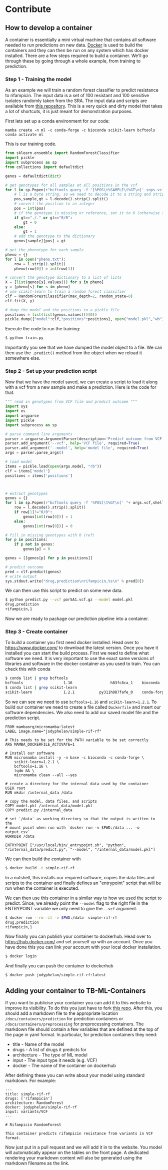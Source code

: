 # Contribute

## How to develop a container

A container is essentially a mini virtual machine that contains all software needed to run predictions on new data.
[Docker](https://www.docker.com/) is used to build the containers and they can then be run on any system which has docker installed. There are a few steps required to build a container. We'll go through these by going through a whole example, from training to prediction. 

### Step 1 - Training the model

As an example we will train a random forest classifier to predict resistance to rifampicin. The input data is a set of 100 resistant and 100 sensitive isolates randomly taken from the SRA. The input data and scripts are available from [this repository](https://github.com/jodyphelan/simple-rif-rf). This is a very quick and dirty model that takes a lot of shortcuts, it is just meant for demonstration purposes.

First lets set up a conda environment for our code:

```
mamba create -n ml -c conda-forge -c bioconda scikit-learn bcftools
conda activate ml
```

This is our training code.

``` python
from sklearn.ensemble import RandomForestClassifier
import pickle
import subprocess as sp
from collections import defaultdict

genos = defaultdict(dict)

# get genotypes for all samples at all positions in the vcf
for l in sp.Popen(r"bcftools query -f '[%POS\t%SAMPLE\t%GT\n]' snps.vcf.gz",shell=True,stdout=sp.PIPE).stdout:
    # l is a byte string, so we need to decode it to a string and strip the newline character at the end
    pos,sample,gt = l.decode().strip().split()
    # convert the position to an integer
    pos = int(pos)
    # if the genotype is missing or reference, set it to 0 (otherwise set it to 1)
    if gt=="./." or gt=="0/0":
        gt = 0
    else:
        gt = 1
    # add the genotype to the dictionary
    genos[sample][pos] = gt

# get the phenotype for each sample
pheno = {}
for l in open("pheno.txt"):
    row = l.strip().split()
    pheno[row[0]] = int(row[1])

# convert the genotype dictionary to a list of lists
X = [list(genos[s].values()) for s in pheno] 
y = [pheno[s] for s in pheno]
# use scikit-learn to train a random forest classifier
clf = RandomForestClassifier(max_depth=2, random_state=0)
clf.fit(X, y)

# dump the model and the positions to a pickle file
positions = list(list(genos.values())[0])
pickle.dump({"model":clf,"positions":positions}, open("model.pkl","wb"))
```

Execute the code to run the training:

``` bash
$ python train.py
```

Importantly you see that we have dumped the model object to a file. We can then use the `.predict()` method from the object when we reload it somewhere else.

### Step 2 - Set up your prediction script

Now that we have the model saved, we can create a script to load it along with a vcf from a new sample and make a prediction. Here is the code for that.

``` python
""" read in genotypes from VCF file and predict outcome """
import sys
import os
import argparse
import pickle
import subprocess as sp

# parse command line arguments
parser = argparse.ArgumentParser(description='Predict outcome from VCF file')
parser.add_argument('--vcf', help='VCF file', required=True)
parser.add_argument('--model', help='model file', required=True)
args = parser.parse_args()

# load model
items = pickle.load(open(args.model, "rb"))
clf = items['model']
positions = items['positions']



# extract genotypes
genos = {}
for l in sp.Popen(r"bcftools query -f '%POS[\t%GT\n]' "+ args.vcf,shell=True,stdout=sp.PIPE).stdout:
    row = l.decode().strip().split()
    if row[1]!="0/0":
        genos[int(row[0])] = 1
    else:
        genos[int(row[0])] = 0

# fill in missing genotypes with 0 (ref)
for p in positions:
    if p not in genos:
        genos[p] = 0

genos = [[genos[p] for p in positions]]

# predict outcome
pred = clf.predict(genos)
# write output
sys.stdout.write("drug,prediction\nrifampicin,%s\n" % pred[0])
```

We can then use this script to predict on some new data.

``` bash
$ python predict.py --vcf por5A1.vcf.gz --model model.pkl
drug,prediction
rifampicin,1
```

Now we are ready to package our prediction pipeline into a container.

### Step 3 - Create container

To build a container you first need docker installed. Head over to https://www.docker.com/ to download the latest version. Once you have it installed you can start the build process. First we need to define what software we need.
It is very important to use the exact same versions of libraries and software in the docker container as you used to train. You can check this with conda

``` bash
$ conda list | grep bcftools
bcftools                  1.16                 h83fc8ca_1    bioconda
$ conda list | grep scikit-learn
scikit-learn              1.2.1           py311h087fafe_0    conda-forge
```

So we can see we need to use `bcftools=1.16` and `scikit-learn=1.2.1`. To build our container we need to create a file called `Dockerfile` and insert our software dependencies. We also need to add our saved model file and the prediction script. 

``` 
FROM mambaorg/micromamba:latest
LABEL image.name="jodyphelan/simple-rif-rf"

# This needs to be set for the PATH variable to be set correctly
ARG MAMBA_DOCKERFILE_ACTIVATE=1

# Install our software
RUN micromamba install -y -n base -c bioconda -c conda-forge \
    scikit-learn=1.2.1 \
    bcftools=1.16 \
    tqdm && \
    micromamba clean --all --yes

# create a directory for the internal data used by the container
USER root
RUN mkdir /internal_data /data

# copy the model, data files, and scripts
COPY model.pkl /internal_data/model.pkl
COPY predict.py /internal_data

# set `/data` as working directory so that the output is written to the
# mount point when run with `docker run -v $PWD:/data ... -o output.csv`
WORKDIR /data

ENTRYPOINT ["/usr/local/bin/_entrypoint.sh", "python", "/internal_data/predict.py", "--model", "/internal_data/model.pkl"]
```

We can then build the container with 

``` bash
$ docker build -t simple-rif-rf . 
```

In a nutshell, this installs our required software, copies the data files and scripts to the container and finally defines an "entrypoint" script that will be run when the container is executed.

We can then use this container in a similar way to how we used the script to predict. Since, we already point the `--model` flag to the right file in the ENTRYPOINT variable we only need to give the `--vcf` argument.

``` bash
$ docker run --rm -it -v $PWD:/data  simple-rif-rf  
drug,prediction
rifampicin,1
```

Now finally you can publish your container to dockerhub. Head over to https://hub.docker.com/ and set yourself up with an account. Once you have done this you can link your account with your local docker installation.

``` bash
$ docker login
```

And finally you can push the container to dockerhub

``` bash
$ docker push jodyphelan/simple-rif-rf:latest
```

## Adding your container to TB-ML-Containers

If you want to publicise your container you can add it to this website to improve its visibility. To do this you just have to fork [this repo](https://github.com/TB-ML/tb-ml-containers). After this, you should add a markdown file to the appropriate location `/docs/containers/prediction` for prediction containers or `/docs/containers/preprocessing` for preprocessing containers. The markdown file should contain a few variables that are defined at the top of the page in yaml format. In particular, for prediction containers they need:

* title - Name of the model
* drugs - A list of drugs it predicts for
* architecture - The type of ML model
* input - The input type it needs (e.g. VCF)
* docker - The name of the container on dockerhub

After defining these you can write about your model using standard markdown. For example:

```
---
title: simple-rif-rf
drugs: ['rifampicin']
architecture: RandomForest
docker: jodyphelan/simple-rif-rf
input: variants/VCF
---

# Rifampicin RandomForest

This container predicts rifampicin resistance from variants in VCF format.
```

Now just put in a pull request and we will add it in to the website. You model will automatically appear on the tables on the front page. A dedicated rendering your markdown content will also be generated using the markdown filename as the link.


